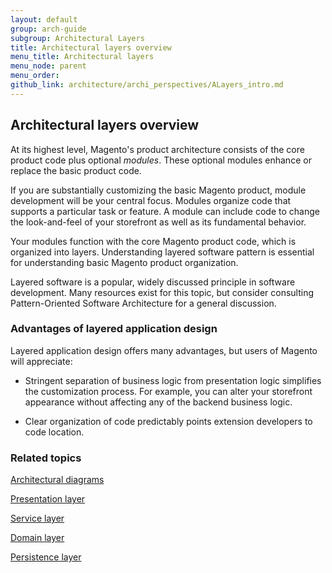 ```yaml
---
layout: default
group: arch-guide
subgroup: Architectural Layers
title: Architectural layers overview
menu_title: Architectural layers
menu_node: parent
menu_order: 
github_link: architecture/archi_perspectives/ALayers_intro.md
---
```



<h2>Architectural layers overview</h2>

At its highest level, Magento's product architecture consists of the core product code plus optional <i>modules</i>. These optional modules enhance or replace the basic product code. 

If you are substantially customizing the basic Magento product, module development will be your central focus. Modules organize code that supports a particular task or feature. A module can include code to change the look-and-feel of your storefront as well as its fundamental behavior. 

Your modules function with the core Magento product code, which is organized into layers. Understanding layered software pattern is essential for understanding basic Magento product organization. 

Layered software is a popular, widely discussed principle in software development. Many resources exist for this topic, but consider consulting Pattern-Oriented Software Architecture for a general discussion. 


<h3>Advantages of layered application design</h3>
Layered application design offers many advantages, but users of Magento will appreciate: 

* Stringent separation of business logic from presentation logic simplifies the customization process. For example, you can alter your storefront appearance without affecting any of the backend business logic. 

* Clear organization of code predictably points extension developers to code location. 



<h3>Related topics</h3>

<a href="{{ site.gdeurl }}architecture/archi_perspectives/arch_diagrams.html">Architectural diagrams</a>


<a href="{{ site.gdeurl }}architecture/archi_perspectives/present_layer.html">Presentation layer</a>

<a href="{{ site.gdeurl }}architecture/archi_perspectives/service_layer.html">Service layer</a>


<a href="{{ site.gdeurl }}architecture/archi_perspectives/domain_layer.html">Domain layer</a>

<a href="{{ site.gdeurl }}architecture/archi_perspectives/persist_layer.html">Persistence layer</a>


